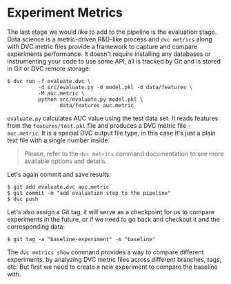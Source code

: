 # Experiment Metrics

The last stage we would like to add to the pipeline is the evaluation stage.
Data science is a metric-driven R&D-like process and `dvc metrics` along with
DVC metric files provide a framework to capture and compare experiments
performance. It doesn't require installing any databases or instrumenting your
code to use some API, all is tracked by Git and is stored in Git or DVC remote
storage:

```dvc
$ dvc run -f evaluate.dvc \
          -d src/evaluate.py -d model.pkl -d data/features \
          -M auc.metric \
          python src/evaluate.py model.pkl \
                 data/features auc.metric
```

`evaluate.py` calculates AUC value using the test data set. It reads features
from the `features/test.pkl` file and produces a DVC metric file - `auc.metric`.
It is a special DVC output file type, in this case it's just a plain text file
with a single number inside.

> Please, refer to the `dvc metrics` command documentation to see more available
> options and details.

Let's again commit and save results:

```dvc
$ git add evaluate.dvc auc.metric
$ git commit -m "add evaluation step to the pipeline"
$ dvc push
```

Let's also assign a Git tag, it will serve as a checkpoint for us to compare
experiments in the future, or if we need to go back and checkout it and the
corresponding data:

```dvc
$ git tag -a "baseline-experiment" -m "baseline"
```

The `dvc metrics show` command provides a way to compare different experiments,
by analyzing DVC metric files across different branches, tags, etc. But first we
need to create a new experiment to compare the baseline with.
